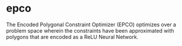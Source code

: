 # epco
The Encoded Polygonal Constraint Optimizer (EPCO) optimizes over a problem space wherein the constraints have been approximated with polygons that are encoded as a ReLU Neural Network.
